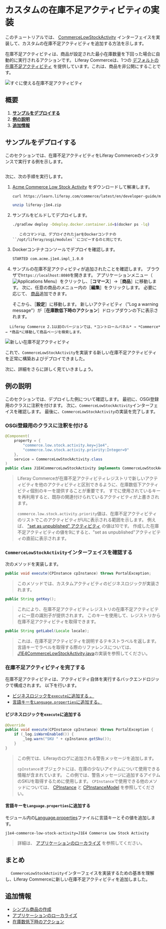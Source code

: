 # カスタムの在庫不足アクティビティの実装

このチュートリアルでは、 [CommerceLowStockActivity](https://github.com/liferay/liferay-portal/blob/[$LIFERAY_LEARN_PORTAL_GIT_TAG$]/modules/apps/commerce/commerce-api/src/main/java/com/liferay/commerce/stock/activity/CommerceLowStockActivity.java) インターフェイスを実装して、カスタムの在庫不足アクティビティを追加する方法を示します。

在庫不足アクティビティは、商品が設定された最小在庫数量を下回った場合に自動的に実行されるアクションです。 Liferay Commerceは、1つの [デフォルトの在庫不足アクティビティ](https://github.com/liferay/liferay-portal/blob/[$LIFERAY_LEARN_PORTAL_GIT_TAG$]/modules/apps/commerce/commerce-service/src/main/java/com/liferay/commerce/internal/stock/activity/CommerceLowStockActivityImpl.java) を提供しています。これは、商品を非公開にすることです。

![すぐに使える在庫不足アクティビティ](./implementing-a-custom-low-stock-activity/images/01.png "すぐに使える在庫不足アクティビティ")

<a name="overview" />

## 概要

1. [**サンプルをデプロイする**](#deploy-an-example)
1. [**例の説明**](#walk-through-the-example)
1. [**追加情報**](#additional-information)

<a name="deploy-an-example" />

## サンプルをデプロイする

このセクションでは、在庫不足アクティビティをLiferay Commerceのインスタンスで実行する例を示します。

```{include} /_snippets/run-liferay-portal.md
```

次に、次の手順を実行します。

1. [Acme Commerce Low Stock Activity](./liferay-j1e4.zip) をダウンロードして解凍します。

    ``` bash
    curl https://learn.liferay.com/commerce/latest/en/developer-guide/managing-inventory/liferay-j1e4.zip -O
    ```

    ```bash
    unzip liferay-j1e4.zip
    ```

1. サンプルをビルドしてデプロイします。

    ```bash
    ./gradlew deploy -Ddeploy.docker.container.id=$(docker ps -lq)
    ```

    ```{note}
       このコマンドは、デプロイされたjarをDockerコンテナの ``/opt/liferay/osgi/modules``にコピーするのと同じです。
    ```

1. Dockerコンテナコンソールでデプロイを確認します。

    ```bash
    STARTED com.acme.j1e4.impl_1.0.0
    ```

1. サンプルの在庫不足アクティビティが追加されたことを確認します。 ブラウザで`https://localhost:8080`を開きます。 アプリケーションメニュー（![Applications Menu](../../images/icon-applications-menu.png)）をクリックし、［**コマース**］→［**商品**］に移動します。 次に、任意の商品のメニュー内の［**編集**］をクリックします。 必要に応じて、 [商品](../../product-management/creating-and-managing-products/product-types/creating-a-simple-product.md)追加できます。

   そこから、［**設定**］に移動します。 新しいアクティビティ（"Log a warning message"）が［**在庫数低下時のアクション**］ドロップダウンの下に表示されます。

```{note}
  Liferay Commerce 2.1以前のバージョンでは、*コントロールパネル* → *Commerce* → *商品*に移動して商品ページを検索します。 
```

![新しい在庫不足アクティビティ](./implementing-a-custom-low-stock-activity/images/02.png "新しい在庫不足アクティビティ")

これで、`CommerceLowStockActivity`を実装する新しい在庫不足アクティビティを正常に構築およびデプロイできました。

次に、詳細をさらに詳しく見ていきましょう。

<a name="walk-through-the-example" />

## 例の説明

このセクションでは、デプロイした例について確認します。 最初に、OSGi登録用のクラスに注釈を付けます。 次に、`CommerceLowStockActivity`インターフェイスを確認します。 最後に、`CommerceLowStockActivity`の実装を完了します。

### OSGi登録用のクラスに注釈を付ける

```java
@Component(
    property = {
        "commerce.low.stock.activity.key=j1e4",
        "commerce.low.stock.activity.priority:Integer=9"
    },
    service = CommerceLowStockActivity.class
)
public class J1E4CommerceLowStockActivity implements CommerceLowStockActivity {
```

> Liferay Commerceが在庫不足アクティビティレジストリ</a>で新しいアクティビティを他のアクティビティと区別できるように、在庫数低下アクティビティ個別のキーを提供することが重要です。 すでに使用されているキーを再利用すると、既存の関連付けられているアクティビティが上書きされます。
> 
> `commerce.low.stock.activity.priority`値は、在庫不足アクティビティのリストでこのアクティビティがUIに表示される範囲を示します。 例えば、 ["set as unpublished" アクティビティ](https://github.com/liferay/liferay-portal/blob/[$LIFERAY_LEARN_PORTAL_GIT_TAG$]/modules/apps/commerce/commerce-service/src/main/java/com/liferay/commerce/internal/stock/activity/CommerceLowStockActivityImpl.java) の値は10です。 作成した在庫不足アクティビティの値を9にすると、"set as unpublished"アクティビティの直前に表示されます。

### `CommerceLowStockActivity`インターフェイスを確認する

次のメソッドを実装します。

```java
public void execute(CPInstance cpInstance) throws PortalException;
```

> このメソッドでは、カスタムアクティビティのビジネスロジックが実装されます。

```java
public String getKey();
```

> これにより、在庫不足アクティビティレジストリの在庫不足アクティビティに一意の識別子が提供されます。 このキーを使用して、レジストリから在庫不足アクティビティを取得できます。

```java
public String getLabel(Locale locale);
```

> これは、在庫不足アクティビティを説明するテキストラベルを返します。 言語キーでラベルを取得する際のリファレンスについては、[J1E4CommerceLowStockActivity.java](https://github.com/liferay/liferay-learn/blob/master/docs/commerce/latest/en/developer-guide/managing-inventory/implementing-a-custom-low-stock-activity/resources/liferay-j1e4.zip/j1e4-impl/src/main/java/com/acme/j1e4/internal/commerce/stock/activity/J1E4CommerceLowStockActivity.java)の実装を参照してください。

### 在庫不足アクティビティを完了する

在庫不足アクティビティは、アクティビティ自体を実行するバックエンドロジックで構成されます。 以下を行います。

* [ビジネスロジックを`execute`に追加する 。](#add-business-logic-to-execute)
* [言語キーを`Language.properties`に追加する。](#add-the-language-key-to-languageproperties)

#### ビジネスロジックを`execute`に追加する

```java
@Override
public void execute(CPInstance cpInstance) throws PortalException {
    if (_log.isWarnEnabled()) {
        _log.warn("SKU " + cpInstance.getSku());
    }
}
```

> この例では、Liferayのログに追加される警告メッセージを追加します。
> 
> `cpInstance`オブジェクトには、在庫の少ないアイテムについて使用できる情報が含まれています。 この例では、警告メッセージに追加するアイテムのSKUを取得するために使用します。 `CPInstance`で使用できる他のメソッドについては、 [CPInstance](https://github.com/liferay/liferay-portal/blob/[$LIFERAY_LEARN_PORTAL_GIT_TAG$]/modules/apps/commerce/commerce-product-api/src/main/java/com/liferay/commerce/product/model/CPInstance.java) と [CPInstanceModel](https://github.com/liferay/liferay-portal/blob/[$LIFERAY_LEARN_PORTAL_GIT_TAG$]/modules/apps/commerce/commerce-product-api/src/main/java/com/liferay/commerce/product/model/CPInstanceModel.java) を参照してください。

#### 言語キーを`Language.properties`に追加する

モジュール内の[Language.properties](https://github.com/liferay/liferay-learn/blob/master/docs/commerce/latest/en/developer-guide/managing-inventory/implementing-a-custom-low-stock-activity/resources/liferay-j1e4.zip/j1e4-impl/src/main/resources/content/Language.properties)ファイルに言語キーとその値を追加します。

```properties
j1e4-commerce-low-stock-activity=J1E4 Commerce Low Stock Activity
```

> 詳細は、 [アプリケーションのローカライズ](https://help.liferay.com/hc/en-us/articles/360018168251-Localizing-Your-Application) を参照してください。

<a name="conclusion" />

## まとめ

　 `CommerceLowStockActivity`インターフェイスを実装するための基本を理解し、Liferay Commerceに新しい在庫不足アクティビティを追加しました。

<a name="additional-information" />

## 追加情報

* [シンプル商品の作成](../../product-management/creating-and-managing-products/product-types/creating-a-simple-product.md)
* [アプリケーションのローカライズ](https://help.liferay.com/hc/en-us/articles/360018168251-Localizing-Your-Application)
* [在庫数低下時のアクション](../../inventory-management/low-stock-action.md)
